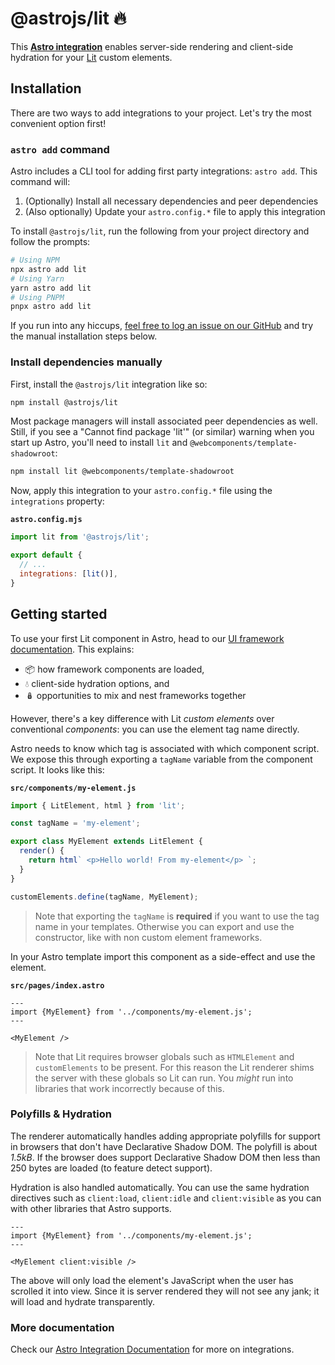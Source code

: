 # @astrojs/lit 🔥

This **[Astro integration][astro-integration]** enables server-side rendering and client-side hydration for your [Lit](https://lit.dev/) custom elements.

## Installation

There are two ways to add integrations to your project. Let's try the most convenient option first!

### `astro add` command

Astro includes a CLI tool for adding first party integrations: `astro add`. This command will:
1. (Optionally) Install all necessary dependencies and peer dependencies
2. (Also optionally) Update your `astro.config.*` file to apply this integration

To install `@astrojs/lit`, run the following from your project directory and follow the prompts:

```sh
# Using NPM
npx astro add lit
# Using Yarn
yarn astro add lit
# Using PNPM
pnpx astro add lit
```

If you run into any hiccups, [feel free to log an issue on our GitHub](https://github.com/withastro/astro/issues) and try the manual installation steps below.

### Install dependencies manually

First, install the `@astrojs/lit` integration like so:

```sh
npm install @astrojs/lit
```

Most package managers will install associated peer dependencies as well. Still, if you see a "Cannot find package 'lit'" (or similar) warning when you start up Astro, you'll need to install `lit` and `@webcomponents/template-shadowroot`:

```sh
npm install lit @webcomponents/template-shadowroot
```

Now, apply this integration to your `astro.config.*` file using the `integrations` property:

__`astro.config.mjs`__

```js
import lit from '@astrojs/lit';

export default {
  // ...
  integrations: [lit()],
}
```

## Getting started

To use your first Lit component in Astro, head to our [UI framework documentation][astro-ui-frameworks]. This explains:
- 📦 how framework components are loaded,
- 💧 client-side hydration options, and
- 🪆 opportunities to mix and nest frameworks together

However, there's a key difference with Lit _custom elements_ over conventional _components_: you can use the element tag name directly.

Astro needs to know which tag is associated with which component script. We expose this through exporting a `tagName` variable from the component script. It looks like this:

__`src/components/my-element.js`__

```js
import { LitElement, html } from 'lit';

const tagName = 'my-element';

export class MyElement extends LitElement {
  render() {
    return html` <p>Hello world! From my-element</p> `;
  }
}

customElements.define(tagName, MyElement);
```

> Note that exporting the `tagName` is __required__ if you want to use the tag name in your templates. Otherwise you can export and use the constructor, like with non custom element frameworks.

In your Astro template import this component as a side-effect and use the element.

__`src/pages/index.astro`__

```astro
---
import {MyElement} from '../components/my-element.js';
---

<MyElement />
```

> Note that Lit requires browser globals such as `HTMLElement` and `customElements` to be present. For this reason the Lit renderer shims the server with these globals so Lit can run. You *might* run into libraries that work incorrectly because of this.

### Polyfills & Hydration

The renderer automatically handles adding appropriate polyfills for support in browsers that don't have Declarative Shadow DOM. The polyfill is about *1.5kB*. If the browser does support Declarative Shadow DOM then less than 250 bytes are loaded (to feature detect support).

Hydration is also handled automatically. You can use the same hydration directives such as `client:load`, `client:idle` and `client:visible` as you can with other libraries that Astro supports.

```astro
---
import {MyElement} from '../components/my-element.js';
---

<MyElement client:visible />
```

The above will only load the element's JavaScript when the user has scrolled it into view. Since it is server rendered they will not see any jank; it will load and hydrate transparently.

### More documentation

Check our [Astro Integration Documentation][astro-integration] for more on integrations.

[astro-integration]: https://docs.astro.build/en/guides/integrations-guide/
[astro-ui-frameworks]: https://docs.astro.build/en/core-concepts/framework-components/#using-framework-components
